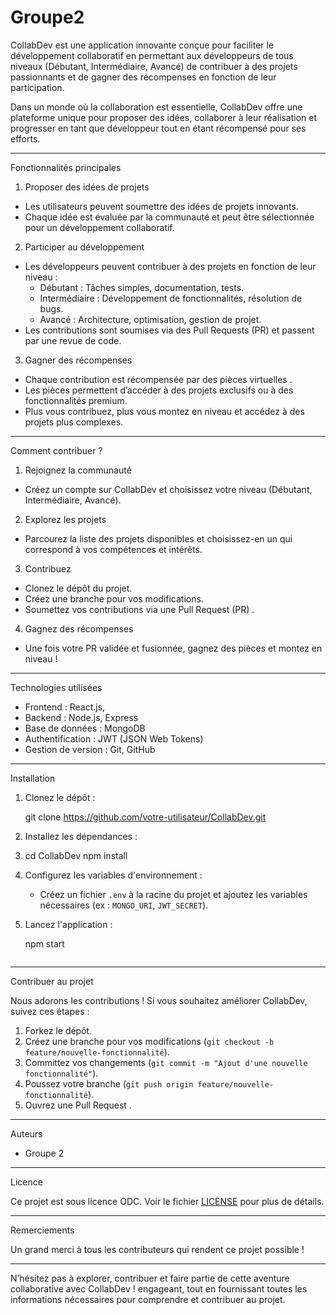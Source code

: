 # Groupe2

CollabDev  est une application innovante conçue pour faciliter le développement collaboratif en permettant aux développeurs de tous niveaux (Débutant, Intermédiaire, Avancé) de contribuer à des projets passionnants et de gagner des récompenses en fonction de leur participation.

Dans un monde où la collaboration est essentielle, CollabDev offre une plateforme unique pour proposer des idées, collaborer à leur réalisation et progresser en tant que développeur tout en étant récompensé pour ses efforts.


---
  Fonctionnalités principales

  1.  Proposer des idées de projets 
   - Les utilisateurs peuvent soumettre des idées de projets innovants.
   - Chaque idée est évaluée par la communauté et peut être sélectionnée pour un développement collaboratif.

  2.  Participer au développement 
   - Les développeurs peuvent contribuer à des projets en fonction de leur niveau :
     -  Débutant  : Tâches simples, documentation, tests.
     -  Intermédiaire  : Développement de fonctionnalités, résolution de bugs.
     -  Avancé  : Architecture, optimisation, gestion de projet.
   - Les contributions sont soumises via des  Pull Requests (PR)  et passent par une revue de code.

  3.  Gagner des récompenses 
   - Chaque contribution est récompensée par des  pièces virtuelles .
   - Les pièces permettent d’accéder à des projets exclusifs ou à des fonctionnalités premium.
   - Plus vous contribuez, plus vous montez en niveau et accédez à des projets plus complexes.

---

  Comment contribuer ?

1.  Rejoignez la communauté   
   - Créez un compte sur CollabDev et choisissez votre niveau (Débutant, Intermédiaire, Avancé).

2.  Explorez les projets   
   - Parcourez la liste des projets disponibles et choisissez-en un qui correspond à vos compétences et intérêts.

3.  Contribuez   
   - Clonez le dépôt du projet.
   - Créez une branche pour vos modifications.
   - Soumettez vos contributions via une  Pull Request (PR) .

4.  Gagnez des récompenses   
   - Une fois votre PR validée et fusionnée, gagnez des pièces et montez en niveau !

---

  Technologies utilisées

-  Frontend  : React.js, 
-  Backend  : Node.js, Express
-  Base de données  : MongoDB
-  Authentification  : JWT (JSON Web Tokens)
-  Gestion de version  : Git, GitHub

---

  Installation

1. Clonez le dépôt :
   
   git clone https://github.com/votre-utilisateur/CollabDev.git
   
3. Installez les dépendances :
4. 
   cd CollabDev
   npm install
  
5. Configurez les variables d'environnement :
   - Créez un fichier `.env` à la racine du projet et ajoutez les variables nécessaires (ex : `MONGO_URI`, `JWT_SECRET`).

6. Lancez l'application :
 
   npm start
   ```

---

  Contribuer au projet

Nous adorons les contributions ! Si vous souhaitez améliorer CollabDev, suivez ces étapes :
1. Forkez le dépôt.
2. Créez une branche pour vos modifications (`git checkout -b feature/nouvelle-fonctionnalité`).
3. Committez vos changements (`git commit -m "Ajout d'une nouvelle fonctionnalité"`).
4. Poussez votre branche (`git push origin feature/nouvelle-fonctionnalité`).
5. Ouvrez une  Pull Request .

---

  Auteurs

- Groupe 2

---

  Licence

Ce projet est sous licence ODC. Voir le fichier [LICENSE](LICENSE) pour plus de détails.

---

  Remerciements

Un grand merci à tous les contributeurs qui rendent ce projet possible ! 

---

N’hésitez pas à explorer, contribuer et faire partie de cette aventure collaborative avec  CollabDev  !  engageant, tout en fournissant toutes les informations nécessaires pour comprendre et contribuer au projet.